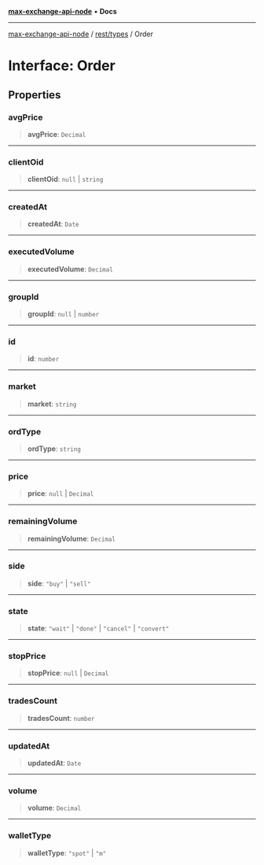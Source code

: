 [**max-exchange-api-node**](../../../README.md) • **Docs**

***

[max-exchange-api-node](../../../modules.md) / [rest/types](../README.md) / Order

# Interface: Order

## Properties

### avgPrice

> **avgPrice**: `Decimal`

***

### clientOid

> **clientOid**: `null` \| `string`

***

### createdAt

> **createdAt**: `Date`

***

### executedVolume

> **executedVolume**: `Decimal`

***

### groupId

> **groupId**: `null` \| `number`

***

### id

> **id**: `number`

***

### market

> **market**: `string`

***

### ordType

> **ordType**: `string`

***

### price

> **price**: `null` \| `Decimal`

***

### remainingVolume

> **remainingVolume**: `Decimal`

***

### side

> **side**: `"buy"` \| `"sell"`

***

### state

> **state**: `"wait"` \| `"done"` \| `"cancel"` \| `"convert"`

***

### stopPrice

> **stopPrice**: `null` \| `Decimal`

***

### tradesCount

> **tradesCount**: `number`

***

### updatedAt

> **updatedAt**: `Date`

***

### volume

> **volume**: `Decimal`

***

### walletType

> **walletType**: `"spot"` \| `"m"`
